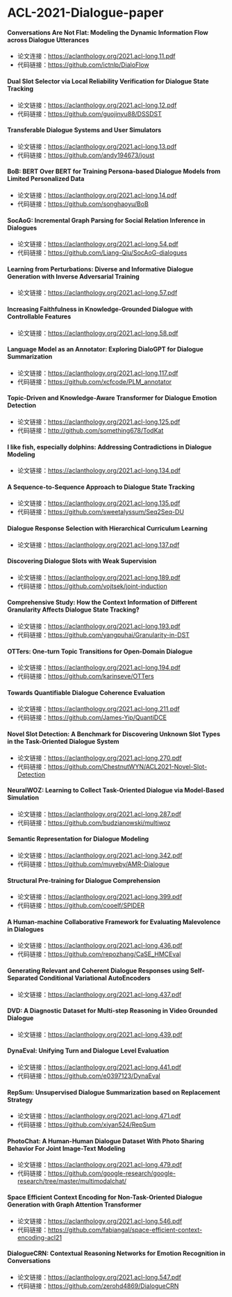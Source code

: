 # ACL-2021-Dialogue-paper

#### Conversations Are Not Flat: Modeling the Dynamic Information Flow across Dialogue Utterances

* 论文连接：https://aclanthology.org/2021.acl-long.11.pdf
* 代码链接：https://github.com/ictnlp/DialoFlow 

#### Dual Slot Selector via Local Reliability Verification for Dialogue State Tracking

* 论文链接：https://aclanthology.org/2021.acl-long.12.pdf
* 代码链接：https://github.com/guojinyu88/DSSDST

#### Transferable Dialogue Systems and User Simulators

* 论文链接：https://aclanthology.org/2021.acl-long.13.pdf
* 代码链接：https://github.com/andy194673/joust

#### BoB: BERT Over BERT for Training Persona-based Dialogue Models from Limited Personalized Data

* 论文链接：https://aclanthology.org/2021.acl-long.14.pdf
* 代码链接：https://github.com/songhaoyu/BoB

#### SocAoG: Incremental Graph Parsing for Social Relation Inference in Dialogues

* 论文链接：https://aclanthology.org/2021.acl-long.54.pdf
* 代码链接：https://github.com/Liang-Qiu/SocAoG-dialogues

#### Learning from Perturbations: Diverse and Informative Dialogue Generation with Inverse Adversarial Training

* 论文链接：https://aclanthology.org/2021.acl-long.57.pdf

#### Increasing Faithfulness in Knowledge-Grounded Dialogue with Controllable Features

* 论文链接：https://aclanthology.org/2021.acl-long.58.pdf

#### Language Model as an Annotator: Exploring DialoGPT for Dialogue Summarization

* 论文链接：https://aclanthology.org/2021.acl-long.117.pdf
* 代码链接：https://github.com/xcfcode/PLM_annotator

#### Topic-Driven and Knowledge-Aware Transformer for Dialogue Emotion Detection

* 论文链接：https://aclanthology.org/2021.acl-long.125.pdf
* 代码链接：http://github.com/something678/TodKat

#### I like fish, especially dolphins: Addressing Contradictions in Dialogue Modeling

* 论文链接：https://aclanthology.org/2021.acl-long.134.pdf

#### A Sequence-to-Sequence Approach to Dialogue State Tracking

* 论文链接：https://aclanthology.org/2021.acl-long.135.pdf
* 代码链接：https://github.com/sweetalyssum/Seq2Seq-DU

#### Dialogue Response Selection with Hierarchical Curriculum Learning

* 论文链接：https://aclanthology.org/2021.acl-long.137.pdf

#### Discovering Dialogue Slots with Weak Supervision

* 论文链接：https://aclanthology.org/2021.acl-long.189.pdf
* 代码链接：https://github.com/vojtsek/joint-induction

#### Comprehensive Study: How the Context Information of Different Granularity Affects Dialogue State Tracking?

* 论文链接：https://aclanthology.org/2021.acl-long.193.pdf
* 代码链接：https://github.com/yangpuhai/Granularity-in-DST

#### OTTers: One-turn Topic Transitions for Open-Domain Dialogue

* 论文链接：https://aclanthology.org/2021.acl-long.194.pdf
* 代码链接：https://github.com/karinseve/OTTers

#### Towards Quantifiable Dialogue Coherence Evaluation

* 论文链接：https://aclanthology.org/2021.acl-long.211.pdf
* 代码链接：https://github.com/James-Yip/QuantiDCE

#### Novel Slot Detection: A Benchmark for Discovering Unknown Slot Types in the Task-Oriented Dialogue System

* 论文链接：https://aclanthology.org/2021.acl-long.270.pdf
* 代码链接：https://github.com/ChestnutWYN/ACL2021-Novel-Slot-Detection

#### NeuralWOZ: Learning to Collect Task-Oriented Dialogue via Model-Based Simulation

* 论文链接：https://aclanthology.org/2021.acl-long.287.pdf
* 代码链接：https://github.com/budzianowski/multiwoz

#### Semantic Representation for Dialogue Modeling

* 论文链接：https://aclanthology.org/2021.acl-long.342.pdf
* 代码链接：https://github.com/muyeby/AMR-Dialogue

#### Structural Pre-training for Dialogue Comprehension

* 论文链接：https://aclanthology.org/2021.acl-long.399.pdf
* 代码链接：https://github.com/cooelf/SPIDER

#### A Human-machine Collaborative Framework for Evaluating Malevolence in Dialogues

* 论文链接：https://aclanthology.org/2021.acl-long.436.pdf
* 代码链接：https://github.com/repozhang/CaSE_HMCEval

#### Generating Relevant and Coherent Dialogue Responses using Self-Separated Conditional Variational AutoEncoders

* 论文链接：https://aclanthology.org/2021.acl-long.437.pdf

#### DVD: A Diagnostic Dataset for Multi-step Reasoning in Video Grounded Dialogue

* 论文链接：https://aclanthology.org/2021.acl-long.439.pdf

#### DynaEval: Unifying Turn and Dialogue Level Evaluation

* 论文链接：https://aclanthology.org/2021.acl-long.441.pdf
* 代码链接：https://github.com/e0397123/DynaEval

#### RepSum: Unsupervised Dialogue Summarization based on Replacement Strategy

* 论文链接：https://aclanthology.org/2021.acl-long.471.pdf
* 代码链接：https://github.com/xiyan524/RepSum

#### PhotoChat: A Human-Human Dialogue Dataset With Photo Sharing Behavior For Joint Image-Text Modeling

* 论文链接：https://aclanthology.org/2021.acl-long.479.pdf
* 代码链接：https://github.com/google-research/google-research/tree/master/multimodalchat/

#### Space Efficient Context Encoding for Non-Task-Oriented Dialogue Generation with Graph Attention Transformer

* 论文链接：https://aclanthology.org/2021.acl-long.546.pdf
* 代码链接：https://github.com/fabiangal/space-efficient-context-encoding-acl21

#### DialogueCRN: Contextual Reasoning Networks for Emotion Recognition in Conversations

* 论文链接：https://aclanthology.org/2021.acl-long.547.pdf
* 代码链接：https://github.com/zerohd4869/DialogueCRN

